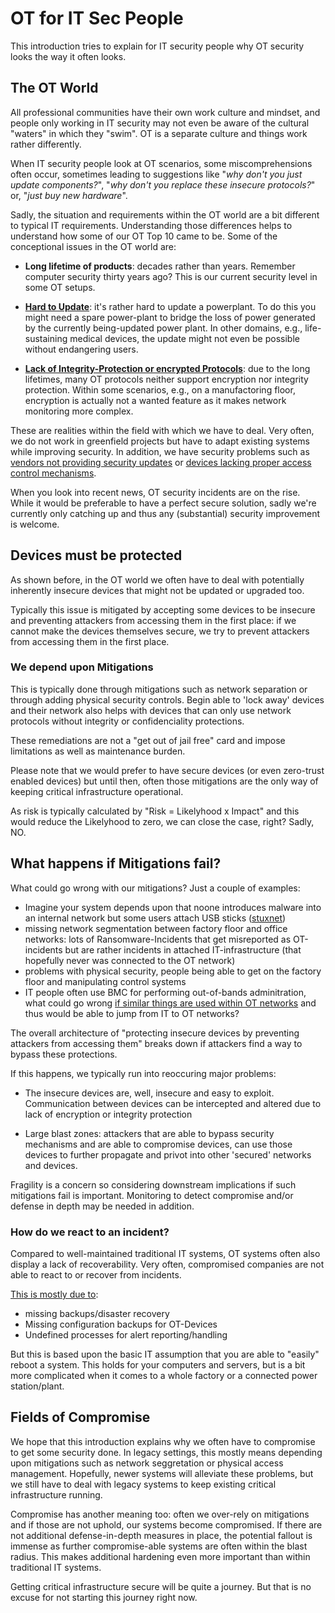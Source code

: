 # OT for IT Sec People

This introduction tries to explain for IT security people why OT security looks
the way it often looks.

## The OT World

All professional communities have their own work culture and mindset, and people
only working in IT security may not even be aware of the cultural "waters" in
which they "swim". OT is a separate culture and things work rather differently.

When IT security people look at OT scenarios, some miscomprehensions often
occur, sometimes leading to suggestions like "*why don't you just update
components?*", "*why don't you replace these insecure protocols?*" or,
"*just buy new hardware*".

Sadly, the situation and requirements within the OT world are a bit different
to typical IT requirements. Understanding those differences helps to
understand how some of our OT Top 10 came to be. Some of the conceptional
issues in the OT world are:

- **Long lifetime of products**: decades rather than years. Remember computer
  security thirty years ago? This is our current security level in some OT setups.

- **[Hard to Update](./../the-top-10/accessible-devices-with-known-vulnerabilities.md)**: it's rather hard to update a powerplant. To do this you might
  need a spare power-plant to bridge the loss of power generated by the currently
  being-updated power plant. In other domains, e.g., life-sustaining medical devices, the
  update might not even be possible without endangering users.

- **[Lack of Integrity-Protection or encrypted Protocols](./../the-top-10/components-with-insufficient-security-capabilities.md)**: due to the long lifetimes,
  many OT protocols neither support encryption nor integrity protection. Within some
  scenarios, e.g., on a manufactoring floor, encryption is actually not a wanted feature
  as it makes network monitoring more complex.

These are realities within the field with which we have to deal. Very often,
we do not work in greenfield projects but have to adapt existing systems while
improving security. In addition, we have security problems such as [vendors not providing security updates](./../the-top-10/supply_chain_management.md) or [devices lacking proper access control mechanisms](./../the-top-10/insufficient-access-control.md).

When you look into recent news, OT security incidents are on the rise. While it
would be preferable to have a perfect secure solution, sadly we're currently
only catching up and thus any (substantial) security improvement is welcome.

## Devices must be protected

As shown before, in the OT world we often have to deal with potentially
inherently insecure devices that might not be updated or upgraded too.

Typically this issue is mitigated by accepting some devices to be insecure
and preventing attackers from accessing them in the first place: if we
cannot make the devices themselves secure, we try to prevent attackers
from accessing them in the first place.

### We depend upon Mitigations

This is typically done through mitigations such as network separation or
through adding physical security controls. Begin able to 'lock away'
devices and their network also helps with devices that can only use
network protocols without integrity or confidenciality protections.

These remediations are not a "get out of jail free" card and impose
limitations as well as maintenance burden.

Please note that we would prefer to have secure devices (or even
zero-trust enabled devices) but until then, often those mitigations
are the only way of keeping critical infrastructure operational.

As risk is typically calculated by "Risk = Likelyhood x Impact" and this
would reduce the Likelyhood to zero, we can close the case, right? Sadly, NO.

## What happens if Mitigations fail?

What could go wrong with our mitigations? Just a couple of examples:

- Imagine your system depends upon that noone introduces malware into an internal network but some users attach USB sticks ([stuxnet](https://en.wikipedia.org/wiki/Stuxnet))
- missing network segmentation between factory floor and office networks: lots
  of Ransomware-Incidents that get misreported as OT-incidents but are rather
  incidents in attached IT-infrastructure (that hopefully never was connected to the OT network)
- problems with physical security, people being able to get on the
  factory floor and manipulating control systems
- IT people often use BMC for performing out-of-bands adminitration, what could
  go wrong [if similar things are used within OT networks](https://www.nohat.it/slides/2022/palanca.pdf) and thus would be able to jump from IT to OT networks?

The overall architecture of "protecting insecure devices by preventing
attackers from accessing them" breaks down if attackers find a way to
bypass these protections.

If this happens, we typically run into reoccuring major problems:

- The insecure devices are, well, insecure and easy to exploit.
  Communication between devices can be intercepted and altered due to
  lack of encryption or integrity protection

- Large blast zones: attackers that are able to bypass security
  mechanisms and are able to compromise devices, can use those devices
  to further propagate and privot into other 'secured' networks and devices.

Fragility is a concern so considering downstream implications if such
mitigations fail is important. Monitoring to detect compromise and/or
defense in depth may be needed in addition.

### How do we react to an incident?

Compared to well-maintained traditional IT systems, OT systems often
also display a lack of recoverability. Very often, compromised companies
are not able to react to or recover from incidents.

[This is mostly due to](./../the-top-10/missing-incident-detection-response.md):

- missing backups/disaster recovery
- Missing configuration backups for OT-Devices
- Undefined processes for alert reporting/handling

But this is based upon the basic IT assumption that you are able to "easily"
reboot a system. This holds for your computers and servers, but is a bit more
complicated when it comes to a whole factory or a connected power station/plant.

## Fields of Compromise

We hope that this introduction explains why we often have to compromise to get
some security done. In legacy settings, this mostly means depending upon mitigations
such as network seggretation or physical access management. Hopefully, newer systems
will alleviate these problems, but we still have to deal with legacy systems to
keep existing critical infrastructure running.

Compromise has another meaning too: often we over-rely on mitigations and if those
are not uphold, our systems become compromised. If there are not additional
defense-in-depth measures in place, the potential fallout is immense as further
compromise-able systems are often within the blast radius. This makes additional
hardening even more important than within traditional IT systems.

Getting critical infrastructure secure will be quite a journey. But that is no excuse
for not starting this journey right now.

